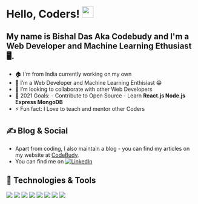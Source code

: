 
# Hello, Coders! <img src="https://raw.githubusercontent.com/MartinHeinz/MartinHeinz/master/wave.gif" width="30px">

## My name is Bishal Das Aka Codebudy and I'm a Web Developer and Machine Learning Ethusiast 🖥️. 
  - 🏠 I'm from India currently working on my own
  - 🌱 I’m a Web Developer and Machine Learning Enthisiast 😁
  - 👯 I’m looking to collaborate with other Web Developers
  - 🥅 2021 Goals: - Contribute to Open Source - Learn **React.js Node.js Express MongoDB**
  - ⚡ Fun fact: I Love to teach and mentor other Coders

## &#x270d; Blog & Social

- Apart from coding, I also maintain a blog - you can find my articles on my website at [CodeBudy](https://codebudy.blogspot.com/).
- You can find me on   [![LinkedIn][3.2]][3]

## 🔧 Technologies & Tools

![](https://img.shields.io/badge/OS-Linux-informational?style=flat&logo=linux&logoColor=white&color=2bbc8a)
![](https://img.shields.io/badge/OS-Windows-informational?style=flat&logo=windows&logoColor=white&color=2bbc8a)
![](https://img.shields.io/badge/Code-Python-informational?style=flat&logo=python&logoColor=white&color=2bbc8a)
![](https://img.shields.io/badge/Code-JavaScript-informational?style=flat&logo=javascript&logoColor=white&color=2bbc8a)
![](https://img.shields.io/badge/Code-HTML-informational?style=flat&logo=html5&logoColor=white&color=2bbc8a)
![](https://img.shields.io/badge/Code-CSS-informational?style=flat&logo=css3&logoColor=white&color=2bbc8a)
![](https://img.shields.io/badge/Tools-Jupyter-informational?style=flat&logo=jupyter&logoColor=white&color=2bbc8a)
![](https://img.shields.io/badge/Tools-VSCode-informational?style=flat&logo=visual-studio-code&logoColor=white&color=2bbc8a)

<!-- links to social media icons -->

<!-- icons with padding -->


<!-- icons without padding -->
[3.2]: https://cdn2.iconfinder.com/data/icons/social-media-2285/512/1_Linkedin_unofficial_colored_svg-16.png

<!-- links to your social media accounts -->

[3]: https://www.linkedin.com/in/bishal-das404/

